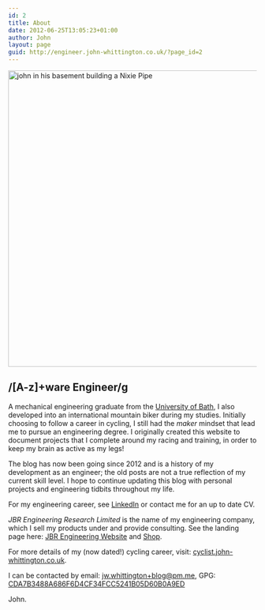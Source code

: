 ```yaml
---
id: 2
title: About
date: 2012-06-25T13:05:23+01:00
author: John
layout: page
guid: http://engineer.john-whittington.co.uk/?page_id=2
---
```


<div class="box">
    <img src="/assets/img/uploads/2012/06/IMG_0144.jpg" alt="john in his basement building a Nixie Pipe" width="600"/>
</div>

## /[A-z]+ware Engineer/g

A mechanical engineering graduate from the [University of Bath](http://www.bath.ac.uk), I also developed into an international mountain biker during my studies. Initially choosing to follow a career in cycling, I still had the _maker_ mindset that lead me to pursue an engineering degree. I originally created this website to document projects that I complete around my racing and training, in order to keep my brain as active as my legs!

The blog has now been going since 2012 and is a history of my development as an engineer; the old posts are not a true reflection of my current skill level. I hope to continue updating this blog with personal projects and engineering tidbits throughout my life.

For my engineering career, see [LinkedIn](https://www.linkedin.com/in/jwilliamwhittington/) or contact me for an up to date CV.

_JBR Engineering Research Limited_ is the name of my engineering company, which I sell my products under and provide consulting. See the landing page here: [JBR Engineering Website](https://www.jbrengineering.co.uk) and [Shop](https://shop.jbrengineering.co.uk).

For more details of my (now dated!) cycling career, visit: [cyclist.john-whittington.co.uk](https://cyclist.john-whittington.co.uk).

I can be contacted by email: jw.whittington+blog@pm.me, GPG: [CDA7B3488A686F6D4CF34FCC5241B05D60B0A9ED](https://api.protonmail.ch/pks/lookup?op=get&search=jw.whittington@pm.me)

John.
